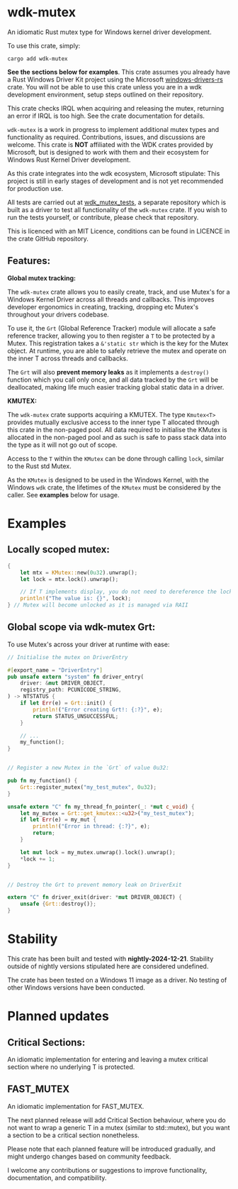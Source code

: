 # wdk-mutex

An idiomatic Rust mutex type for Windows kernel driver development.

To use this crate, simply:

```
cargo add wdk-mutex
```

**See the sections below for examples**. This crate assumes you already have a Rust Windows Driver Kit project
using the Microsoft [windows-drivers-rs](https://github.com/microsoft/windows-drivers-rs) crate. You will
not be able to use this crate unless you are in a wdk development environment, setup steps outlined on
their repository.

This crate checks IRQL when acquiring and releasing the mutex, returning an error if IRQL is too high. See the crate documentation for details.

`wdk-mutex` is a work in progress to implement additional mutex types and functionality as required. Contributions, issues, and discussions are welcome. This crate is **NOT** affiliated with the WDK crates provided by Microsoft, but is designed to work with them and their ecosystem for Windows Rust 
Kernel Driver development.

As this crate integrates into the wdk ecosystem, Microsoft stipulate: This project is still in early stages of development and is not yet recommended for production use.

All tests are carried out at [wdk_mutex_tests](https://github.com/0xflux/wdk_mutex_tests), 
a separate repository which is built as a driver to test all functionality of the `wdk-mutex` crate. If you wish to run the tests
yourself, or contribute, please check that repository.

This is licenced with an MIT Licence, conditions can be found in LICENCE in the crate GitHub repository.

## Features:

**Global mutex tracking:**

The `wdk-mutex` crate allows you to easily create, track, and use Mutex's for a Windows Kernel Driver across all threads and 
callbacks. This improves developer ergonomics in creating, tracking, dropping etc Mutex's throughout your drivers codebase. 

To use it, the `Grt` (Global Reference Tracker) module will allocate a safe reference tracker, allowing you to then register a `T` to be protected by a Mutex. This
registration takes a `&'static str` which is the key for the Mutex object. At runtime, you are able to safely retrieve the mutex and operate
on the inner T across threads and callbacks.

The `Grt` will also **prevent memory leaks** as it implements a `destroy()` function which you call only once, and all data tracked by the `Grt` will be deallocated, 
making life much easier tracking global static data in a driver.

**KMUTEX:** 

The `wdk-mutex` crate supports acquiring a KMUTEX. The type `Kmutex<T>` provides mutually exclusive access
to the inner type T allocated through this crate in the non-paged pool. All data required to initialise the 
KMutex is allocated in the non-paged pool and as such is safe to pass stack data into the type as it will not go out of scope.

Access to the `T` within the `KMutex` can be done through calling `lock`, similar to the Rust std Mutex.

As the `KMutex` is designed to be used in the Windows Kernel, with the Windows `wdk` crate, the lifetimes of 
the `KMutex` must be considered by the caller. See **examples** below for usage.

# Examples

## Locally scoped mutex:

```rust
{
    let mtx = KMutex::new(0u32).unwrap();
    let lock = mtx.lock().unwrap();

    // If T implements display, you do not need to dereference the lock to print.
    println!("The value is: {}", lock);
} // Mutex will become unlocked as it is managed via RAII 
```

## Global scope via wdk-mutex Grt:

To use Mutex's across your driver at runtime with ease:

```rust
// Initialise the mutex on DriverEntry

#[export_name = "DriverEntry"]
pub unsafe extern "system" fn driver_entry(
    driver: &mut DRIVER_OBJECT,
    registry_path: PCUNICODE_STRING,
) -> NTSTATUS {
    if let Err(e) = Grt::init() {
        println!("Error creating Grt!: {:?}", e);
        return STATUS_UNSUCCESSFUL;
    }

    // ...
    my_function();
}


// Register a new Mutex in the `Grt` of value 0u32:

pub fn my_function() {
    Grt::register_mutex("my_test_mutex", 0u32);
}

unsafe extern "C" fn my_thread_fn_pointer(_: *mut c_void) {
    let my_mutex = Grt::get_kmutex::<u32>("my_test_mutex");
    if let Err(e) = my_mut {
        println!("Error in thread: {:?}", e);
        return;
    }

    let mut lock = my_mutex.unwrap().lock().unwrap();
    *lock += 1;
}


// Destroy the Grt to prevent memory leak on DriverExit

extern "C" fn driver_exit(driver: *mut DRIVER_OBJECT) {
    unsafe {Grt::destroy()};
}
```

# Stability

This crate has been built and tested with **nightly-2024-12-21**. Stability outside of nightly versions
stipulated here are considered undefined.

The crate has been tested on a Windows 11 image as a driver. No testing of other Windows versions have 
been conducted.

# Planned updates

## Critical Sections:

An idiomatic implementation for entering and leaving a mutex critical section where no underlying 
T is protected.

## FAST_MUTEX

An idiomatic implementation for FAST_MUTEX.

The next planned release will add Critical Section behaviour, where you do not want to wrap a generic T in a mutex (similar to std::mutex), but you want a section to be a critical section nonetheless.

Please note that each planned feature will be introduced gradually, and might undergo changes based on community feedback. 

I welcome any contributions or suggestions to improve functionality, documentation, and compatibility.